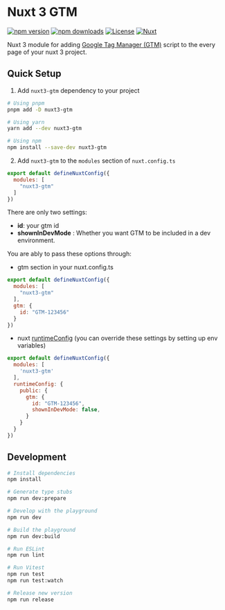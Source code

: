 <!--
Get your module up and running quickly.

Find and replace all on all files (CMD+SHIFT+F):
- Name: Nuxt 3 GTM
- Package name: nuxt3-gtm
- Description: My new Nuxt module
-->

# Nuxt 3 GTM

[![npm version][npm-version-src]][npm-version-href]
[![npm downloads][npm-downloads-src]][npm-downloads-href]
[![License][license-src]][license-href]
[![Nuxt][nuxt-src]][nuxt-href]

Nuxt 3 module for adding [Google Tag Manager (GTM)](https://support.google.com/tagmanager/answer/6102821?hl=en) script to the every page of your nuxt 3 project.

## Quick Setup

1. Add `nuxt3-gtm` dependency to your project

```bash
# Using pnpm
pnpm add -D nuxt3-gtm

# Using yarn
yarn add --dev nuxt3-gtm

# Using npm
npm install --save-dev nuxt3-gtm
```

2. Add `nuxt3-gtm` to the `modules` section of `nuxt.config.ts`

```js
export default defineNuxtConfig({
  modules: [
    "nuxt3-gtm"
  ]
})
```
There are only two settings:
- **id**: your gtm id
- **shownInDevMode** : Whether you want GTM to be included in a dev environment.

You are ably to pass these options through:

- gtm section in your nuxt.config.ts
```javascript
export default defineNuxtConfig({
  modules: [
    "nuxt3-gtm"
  ],
  gtm: {
    id: "GTM-123456"
  }
})
```

- nuxt [runtimeConfig](https://nuxt.com/docs/guide/going-further/runtime-config) (you can override these settings by setting up env variables)
```javascript
export default defineNuxtConfig({
  modules: [
    'nuxt3-gtm'
  ],
  runtimeConfig: {
    public: {
      gtm: {
        id: "GTM-123456",
        shownInDevMode: false,
      }
    }
  }
})
```

## Development

```bash
# Install dependencies
npm install

# Generate type stubs
npm run dev:prepare

# Develop with the playground
npm run dev

# Build the playground
npm run dev:build

# Run ESLint
npm run lint

# Run Vitest
npm run test
npm run test:watch

# Release new version
npm run release
```

<!-- Badges -->
[npm-version-src]: https://img.shields.io/npm/v/nuxt3-gtm/latest.svg?style=flat&colorA=18181B&colorB=28CF8D
[npm-version-href]: https://npmjs.com/package/nuxt3-gtm

[npm-downloads-src]: https://img.shields.io/npm/dm/nuxt3-gtm.svg?style=flat&colorA=18181B&colorB=28CF8D
[npm-downloads-href]: https://npmjs.com/package/nuxt3-gtm

[license-src]: https://img.shields.io/npm/l/nuxt3-gtm.svg?style=flat&colorA=18181B&colorB=28CF8D
[license-href]: https://npmjs.com/package/nuxt3-gtm

[nuxt-src]: https://img.shields.io/badge/Nuxt-18181B?logo=nuxt.js
[nuxt-href]: https://nuxt.com
